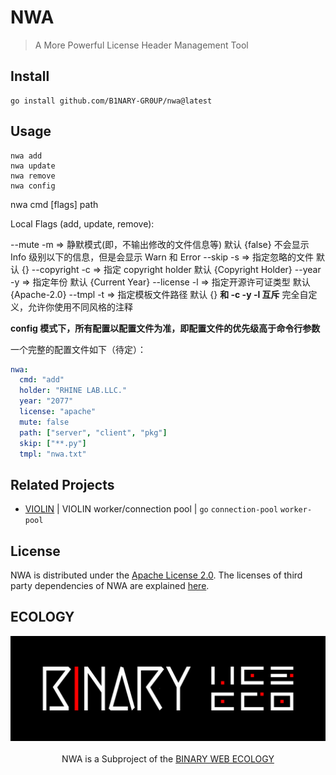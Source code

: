 # NWA

> A More Powerful License Header Management Tool

## Install

```shell
go install github.com/B1NARY-GR0UP/nwa@latest
```

## Usage

```shell
nwa add
nwa update
nwa remove
nwa config
```

nwa cmd [flags] path

Local Flags (add, update, remove):

--mute -m => 静默模式(即，不输出修改的文件信息等) 默认 {false} 不会显示 Info 级别以下的信息，但是会显示 Warn 和 Error
--skip -s => 指定忽略的文件 默认 {}
--copyright -c => 指定 copyright holder 默认 {Copyright Holder}
--year -y => 指定年份 默认 {Current Year}
--license -l => 指定开源许可证类型 默认 {Apache-2.0}
--tmpl -t => 指定模板文件路径 默认 {} **和 -c -y -l 互斥** 完全自定义，允许你使用不同风格的注释

**config 模式下，所有配置以配置文件为准，即配置文件的优先级高于命令行参数**

一个完整的配置文件如下（待定）：

```yaml
nwa:
  cmd: "add"
  holder: "RHINE LAB.LLC."
  year: "2077"
  license: "apache"
  mute: false
  path: ["server", "client", "pkg"]
  skip: ["**.py"]
  tmpl: "nwa.txt"
```

## Related Projects

- [VIOLIN](https://github.com/B1NARY-GR0UP/violin) | VIOLIN worker/connection pool | `go` `connection-pool` `worker-pool`

## License

NWA is distributed under the [Apache License 2.0](./LICENSE). The licenses of third party dependencies of NWA are explained [here](./licenses).

## ECOLOGY

<p align="center">
<img src="https://github.com/justlorain/justlorain/blob/main/images/BINARY-WEB-ECO.png" alt="BINARY-WEB-ECO"/>
<br/><br/>
NWA is a Subproject of the <a href="https://github.com/B1NARY-GR0UP">BINARY WEB ECOLOGY</a>
</p>